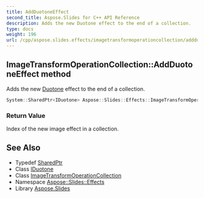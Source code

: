 ```yaml
---
title: AddDuotoneEffect
second_title: Aspose.Slides for C++ API Reference
description: Adds the new Duotone effect to the end of a collection.
type: docs
weight: 196
url: /cpp/aspose.slides.effects/imagetransformoperationcollection/addduotoneeffect/
---
```

## ImageTransformOperationCollection::AddDuotoneEffect method


Adds the new [Duotone](../../duotone/) effect to the end of a collection.

```cpp
System::SharedPtr<IDuotone> Aspose::Slides::Effects::ImageTransformOperationCollection::AddDuotoneEffect() override
```


### Return Value

Index of the new image effect in a collection.

## See Also

* Typedef [SharedPtr](../../../system/sharedptr/)
* Class [IDuotone](../../iduotone/)
* Class [ImageTransformOperationCollection](../)
* Namespace [Aspose::Slides::Effects](../../)
* Library [Aspose.Slides](../../../)
